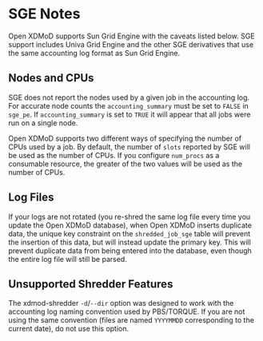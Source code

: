 SGE Notes
=========

Open XDMoD supports Sun Grid Engine with the caveats listed below.  SGE
support includes Univa Grid Engine and the other SGE derivatives that
use the same accounting log format as Sun Grid Engine.

Nodes and CPUs
--------------

SGE does not report the nodes used by a given job in the accounting log.
For accurate node counts the `accounting_summary` must be set to `FALSE`
in `sge_pe`.  If `accounting_summary` is set to `TRUE` it will appear
that all jobs were run on a single node.

Open XDMoD supports two different ways of specifying the number of CPUs
used by a job. By default, the number of `slots` reported by SGE will be
used as the number of CPUs. If you configure `num_procs` as a consumable
resource, the greater of the two values will be used as the number of
CPUs.

Log Files
---------

If your logs are not rotated (you re-shred the same log file every time
you update the Open XDMoD database), when Open XDMoD inserts duplicate
data, the unique key constraint on the `shredded_job_sge` table will
prevent the insertion of this data, but will instead update the primary
key. This will prevent duplicate data from being entered into the
database, even though the entire log file will still be parsed.

Unsupported Shredder Features
-----------------------------

The xdmod-shredder `-d`/`--dir` option was designed to work with the
accounting log naming convention used by PBS/TORQUE. If you are not
using the same convention (files are named `YYYYMMDD` corresponding to
the current date), do not use this option.


